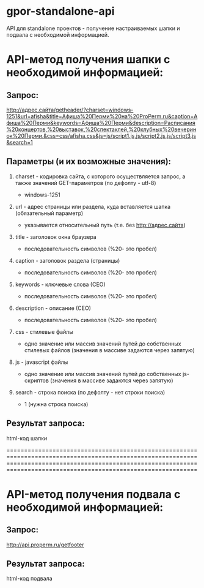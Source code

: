 gpor-standalone-api
===================

API для standalone проектов - получение настраиваемых шапки и подвала с необходимой информацией.


API-метод получения шапки с необходимой информацией:
======================================================

Запрос: 
-------
http://адрес.сайта/getheader/?charset=windows-1251&url=afisha&title=Афиша%20Перми%20на%20ProPerm.ru&caption=Афиша%20Перми&keywords=Афиша%20Перми&description=Расписания%20концертов,%20выставок,%20спектаклей,%20клубных%20вечеринок%20Перми.&css=css/afisha.css&js=js/script1.js,js/script2.js,js/script3.js&search=1

										
Параметры (и их возможные значения):
------------------------------------

1. charset - кодировка сайта, с которого осуществляется запрос, а также значений GET-параметров (по дефолту - utf-8)
   - windows-1251

2. url - адрес страницы или раздела, куда вставляется шапка (обязательный параметр)
   - указывается относительный путь (т.е. без http://адрес.сайта)
   
3. title - заголовок окна браузера
   - последовательность символов (%20- это пробел)

4. caption - заголовок раздела (страницы)
   - последовательность символов (%20- это пробел)
   
5. keywords - ключевые слова (СЕО)
   - последовательность символов (%20- это пробел)
   
6. description - описание (СЕО)
   - последовательность символов (%20- это пробел)
   
7. css - стилевые файлы
   - одно значение или массив значений путей до собственных стилевых файлов (значения в массиве задаются через запятую)
   
8. js - javascript файлы
   - одно значение или массив значений путей до собственных js-скриптов (значения в массиве задаются через запятую)
   
9. search - строка поиска (по дефолту - нет строки поиска)
   - 1 (нужна строка поиска)

   
Результат запроса:
------------------
html-код шапки

========================================================================================================================================================================================================================


API-метод получения подвала с необходимой информацией:
======================================================
Запрос: 
-------
http://api.properm.ru/getfooter


Результат запроса:
-----------------
html-код подвала